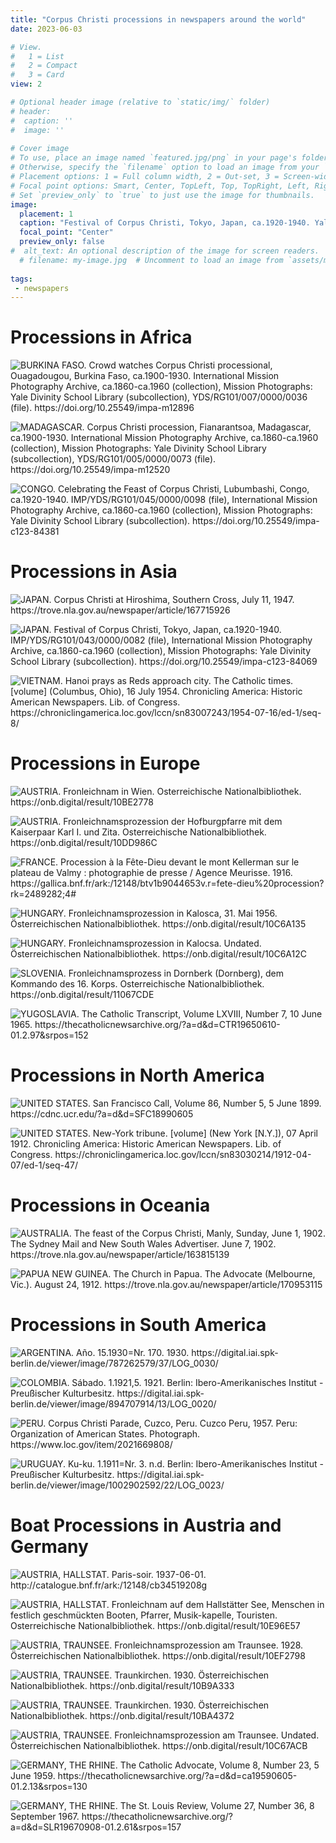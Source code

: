 ```yaml
---
title: "Corpus Christi processions in newspapers around the world"
date: 2023-06-03

# View.
#   1 = List
#   2 = Compact
#   3 = Card
view: 2

# Optional header image (relative to `static/img/` folder)
# header:
#  caption: ''
#  image: ''
 
# Cover image
# To use, place an image named `featured.jpg/png` in your page's folder.
# Otherwise, specify the `filename` option to load an image from your `assets/media/` folder.
# Placement options: 1 = Full column width, 2 = Out-set, 3 = Screen-width
# Focal point options: Smart, Center, TopLeft, Top, TopRight, Left, Right, BottomLeft, Bottom, BottomRight
# Set `preview_only` to `true` to just use the image for thumbnails.
image:
  placement: 1
  caption: "Festival of Corpus Christi, Tokyo, Japan, ca.1920-1940. Yale Divinity School Library"
  focal_point: "Center"
  preview_only: false
#  alt_text: An optional description of the image for screen readers.
  # filename: my-image.jpg  # Uncomment to load an image from `assets/media/` instead.
  
tags:
 - newspapers
---
```


# Processions in Africa

![](/uploads/corpus-christi/AFRICA_burkina.jpg "BURKINA FASO. Crowd watches Corpus Christi processional, Ouagadougou, Burkina Faso, ca.1900-1930. International Mission Photography Archive, ca.1860-ca.1960 (collection), Mission Photographs: Yale Divinity School Library (subcollection), YDS/RG101/007/0000/0036 (file). https://doi.org/10.25549/impa-m12896")

![](/uploads/corpus-christi/AFRICA_congo.jpg "MADAGASCAR. Corpus Christi procession, Fianarantsoa, Madagascar, ca.1900-1930. International Mission Photography Archive, ca.1860-ca.1960 (collection), Mission Photographs: Yale Divinity School Library (subcollection), YDS/RG101/005/0000/0073 (file). https://doi.org/10.25549/impa-m12520")

![](/uploads/corpus-christi/AFRICA_madagascar.jpg "CONGO. Celebrating the Feast of Corpus Christi, Lubumbashi, Congo, ca.1920-1940. IMP/YDS/RG101/045/0000/0098 (file), International Mission Photography Archive, ca.1860-ca.1960 (collection), Mission Photographs: Yale Divinity School Library (subcollection). https://doi.org/10.25549/impa-c123-84381 ")

# Processions in Asia 

![](/uploads/corpus-christi/ASIA_japan_hiroshima.jpg "JAPAN. Corpus Christi at Hiroshima, Southern Cross, July 11, 1947. https://trove.nla.gov.au/newspaper/article/167715926")

![](/uploads/corpus-christi/ASIA_japan_tokyo.jpg "JAPAN. Festival of Corpus Christi, Tokyo, Japan, ca.1920-1940. IMP/YDS/RG101/043/0000/0082 (file), International Mission Photography Archive, ca.1860-ca.1960 (collection), Mission Photographs: Yale Divinity School Library (subcollection). https://doi.org/10.25549/impa-c123-84069")

![](/uploads/corpus-christi/ASIA_vietnam.jpg "VIETNAM. Hanoi prays as Reds approach city. The Catholic times. [volume] (Columbus, Ohio), 16 July 1954. Chronicling America: Historic American Newspapers. Lib. of Congress. https://chroniclingamerica.loc.gov/lccn/sn83007243/1954-07-16/ed-1/seq-8/")

# Processions in Europe

![](/uploads/corpus-christi/EUROPE_austria_1895.jpg "AUSTRIA. Fronleichnam in Wien. Osterreichische Nationalbibliothek. https://onb.digital/result/10BE2778")

![](/uploads/corpus-christi/EUROPE_austria_karl.jpg "AUSTRIA. Fronleichnamsprozession der Hofburgpfarre mit dem Kaiserpaar Karl I. und Zita. Osterreichische Nationalbibliothek. https://onb.digital/result/10DD986C")

![](/uploads/corpus-christi/EUROPE_france_1916.jpeg "FRANCE. Procession à la Fête-Dieu devant le mont Kellerman sur le plateau de Valmy : photographie de presse / Agence Meurisse. 1916. https://gallica.bnf.fr/ark:/12148/btv1b9044653v.r=fete-dieu%20procession?rk=2489282;4#")

![](/uploads/corpus-christi/EUROPE_hungary_1956.jpg "HUNGARY. Fronleichnamsprozession in Kalosca, 31. Mai 1956. Österreichischen Nationalbibliothek. https://onb.digital/result/10C6A135")

![](/uploads/corpus-christi/EUROPE_hungary_undated.jpg "HUNGARY. Fronleichnamsprozession in Kalocsa. Undated. Österreichischen Nationalbibliothek. https://onb.digital/result/10C6A12C")

![](/uploads/corpus-christi/EUROPE_slovenia.jpg "SLOVENIA. Fronleichnamsprozess in Dornberk (Dornberg), dem Kommando des 16. Korps. Osterreichische Nationalbibliothek. https://onb.digital/result/11067CDE")

![](/uploads/corpus-christi/EUROPE_yugoslavia.jpg "YUGOSLAVIA. The Catholic Transcript, Volume LXVIII, Number 7, 10 June 1965. https://thecatholicnewsarchive.org/?a=d&d=CTR19650610-01.2.97&srpos=152")

# Processions in North America

![](/uploads/corpus-christi/NORTHAMERICA_california.jpg "UNITED STATES. San Francisco Call, Volume 86, Number 5, 5 June 1899. https://cdnc.ucr.edu/?a=d&d=SFC18990605")

![](/uploads/corpus-christi/NORTHAMERICA_newmexico.jpg "UNITED STATES. New-York tribune. [volume] (New York [N.Y.]), 07 April 1912. Chronicling America: Historic American Newspapers. Lib. of Congress. https://chroniclingamerica.loc.gov/lccn/sn83030214/1912-04-07/ed-1/seq-47/")

# Processions in Oceania

![](/uploads/corpus-christi/OCEANIA_Australia.jpg "AUSTRALIA. The feast of the Corpus Christi, Manly, Sunday, June 1, 1902. The Sydney Mail and New South Wales Advertiser. June 7, 1902. https://trove.nla.gov.au/newspaper/article/163815139")

![](/uploads/corpus-christi/OCEANIA_papua.jpg "PAPUA NEW GUINEA. The Church in Papua. The Advocate (Melbourne, Vic.). August 24, 1912. https://trove.nla.gov.au/newspaper/article/170953115")

# Processions in South America

![](/uploads/corpus-christi/SOUTHAMERICA_argentina.jfif "ARGENTINA. Año. 15.1930=Nr. 170. 1930. 
https://digital.iai.spk-berlin.de/viewer/image/787262579/37/LOG_0030/")

![](/uploads/corpus-christi/SOUTHAMERICA_colombia.jfif "COLOMBIA. Sábado. 1.1921,5. 1921. Berlin: Ibero-Amerikanisches Institut - Preußischer Kulturbesitz. 
https://digital.iai.spk-berlin.de/viewer/image/894707914/13/LOG_0020/")

![](/uploads/corpus-christi/SOUTHAMERICA_peru.jpg "PERU. Corpus Christi Parade, Cuzco, Peru. Cuzco Peru, 1957. Peru: Organization of American States. Photograph. https://www.loc.gov/item/2021669808/")

![](/uploads/corpus-christi/SOUTHAMERICA_uruguay.png "URUGUAY. Ku-ku. 1.1911=Nr. 3. n.d. Berlin: Ibero-Amerikanisches Institut - Preußischer Kulturbesitz.
https://digital.iai.spk-berlin.de/viewer/image/1002902592/22/LOG_0023/")

# Boat Processions in Austria and Germany

![](/uploads/corpus-christi/boat_AUSTRIA_Hallstat_1937.jpeg "AUSTRIA, HALLSTAT. Paris-soir. 1937-06-01. http://catalogue.bnf.fr/ark:/12148/cb34519208g")

![](/uploads/corpus-christi/boat_AUSTRIA_Hallstat_1966.jpg "AUSTRIA, HALLSTAT. Fronleichnam auf dem Hallstätter See, Menschen in festlich geschmückten Booten, Pfarrer, Musik-kapelle, Touristen. Osterreichische Nationalbibliothek. https://onb.digital/result/10E96E57")

![](/uploads/corpus-christi/boat_AUSTRIA_traunsee_1928.jpg "AUSTRIA, TRAUNSEE. Fronleichnamsprozession am Traunsee. 1928. Österreichischen Nationalbibliothek. 
https://onb.digital/result/10EF2798")

![](/uploads/corpus-christi/boat_AUSTRIA_traunsee_1930_a.jpg "AUSTRIA, TRAUNSEE. Traunkirchen. 1930. Österreichischen Nationalbibliothek. https://onb.digital/result/10B9A333")

![](/uploads/corpus-christi/boat_AUSTRIA_traunsee_1930_b.jpg "AUSTRIA, TRAUNSEE. Traunkirchen. 1930. Österreichischen Nationalbibliothek. https://onb.digital/result/10BA4372")

![](/uploads/corpus-christi/boat_AUSTRIA_traunsee_undated.jpg "AUSTRIA, TRAUNSEE. Fronleichnamsprozession am Traunsee. Undated. Österreichischen Nationalbibliothek. https://onb.digital/result/10C67ACB")

![](/uploads/corpus-christi/boat_GERMANY_rhine_1959.jpg "GERMANY, THE RHINE. The Catholic Advocate, Volume 8, Number 23, 5 June 1959. https://thecatholicnewsarchive.org/?a=d&d=ca19590605-01.2.13&srpos=130")

![](/uploads/corpus-christi/boat_GERMANY_rhine_1967.jpg "GERMANY, THE RHINE. The St. Louis Review, Volume 27, Number 36, 8 September 1967. https://thecatholicnewsarchive.org/?a=d&d=SLR19670908-01.2.61&srpos=157")
